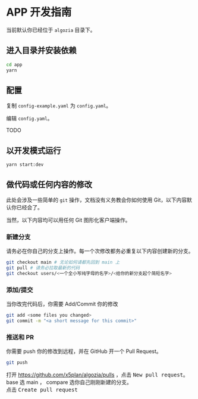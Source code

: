 # APP 开发指南

当前默认你已经位于 `algozia` 目录下。

## 进入目录并安装依赖

```sh
cd app
yarn
```

## 配置

复制 `config-example.yaml` 为 `config.yaml`。

编辑 `config.yaml`。

TODO

## 以开发模式运行

```
yarn start:dev
```

## 做代码或任何内容的修改

此处会涉及一些简单的 `git` 操作，文档没有义务教会你如何使用 Git，以下内容默认你已经会了。

当然，以下内容均可以用任何 Git 图形化客户端操作。

### 新建分支

请务必在你自己的分支上操作。每一个次修改都务必重复以下内容创建新的分支。

```sh
git checkout main # 无论如何请都先回到 main 上
git pull # 请务必拉取最新的代码
git checkout users/<一个全小写纯字母的名字>/<给你的新分支起个简短名字>
```

### 添加/提交

当你改完代码后，你需要 Add/Commit 你的修改

```sh
git add <some files you changed>
git commit -m "<a short message for this commit>"
```

### 推送和 PR

你需要 push 你的修改到远程，并在 GitHub 开一个 Pull Request。

```sh
git push
```

打开 <https://github.com/x5plan/algozia/pulls> ，点击 <kbd>New pull request</kbd>。  
base 选 main ， compare 选你自己刚刚新建的分支。  
点击 <kbd>Create pull request</kbd>
